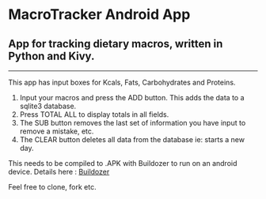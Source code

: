 # MacroTracker Android App

## App for tracking dietary macros, written in Python and Kivy.
---
This app has input boxes for Kcals, Fats, Carbohydrates and Proteins.
1. Input your macros and press the ADD button. This adds the data to a sqlite3 database. 
2. Press TOTAL ALL to display totals in all fields.
3. The SUB button removes the last set of information you have input to remove a mistake, etc.
4. The CLEAR button deletes all data from the database ie: starts a new day.

This needs to be compiled to .APK with Buildozer to run on an android device. Details here : [Buildozer](https://buildozer.readthedocs.io/en/latest/installation.html)

Feel free to clone, fork etc.